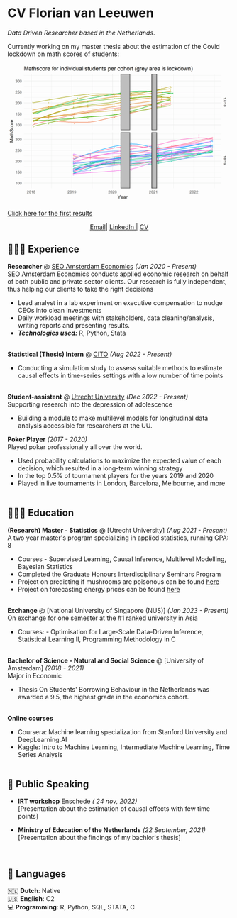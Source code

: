 # CV Florian van Leeuwen

_Data Driven Researcher based in the Netherlands_. <br>

 Currently working on my master thesis about the estimation of the Covid lockdown on math scores of students: <br>

![Testing](/Figs/test.png) <br>

<a href="./Pdf/Midway_Report_Florian_van_Leeuwen.pdf" target="_blank"> Click here for the first results</a>

<p style="text-align: center;"><a 
href="mailto:floriandammesvanleeuwen@gmail.com?subject=Let's get coffee :)">Email</a>| <a href = "https://www.linkedin.com/in/f-van-leeuwen/" target = "_blank"> LinkedIn </a> | <a href="./Pdf/CV_Florian_van_Leeuwen-8.pdf" target="_blank"> CV</a></p>


## 👩🏼‍💻 Experience

**Researcher** @ [SEO Amsterdam Economics](https://www.seo.nl/en/) _(Jan 2020 - Present)_ <br>
SEO Amsterdam Economics conducts applied economic research on behalf of both public and private sector clients. Our research is fully independent, thus helping our clients to take the right decisions
  - Lead analyst in a lab experiment on executive compensation to nudge CEOs into clean investments
  - Daily workload meetings with stakeholders, data cleaning/analysis, writing reports and presenting results.
  - **_Technologies used:_** R, Python, Stata
<br><br>

**Statistical (Thesis) Intern** @ [CITO](https://www.cito.com) _(Aug 2022 - Present)_ <br>
  - Conducting a simulation study to assess suitable methods to estimate causal effects in time-series settings with a low number of time points
<br><br>

**Student-assistent** @ [Utrecht University](https://www.uu.nl/en) _(Dec 2022 - Present)_ <br>
Supporting research into the depression of adolescence
 - Building a module to make multilevel models for longitudinal data analysis accessible for researchers at the UU.


**Poker Player**  _(2017 -  2020)_ <br>
Played poker professionally all over the world. 
  - Used probability calculations to maximize the expected value of each decision, which resulted in a long-term winning strategy
  - In the top 0.5% of tournament players for the years 2019 and 2020
  - Played in live tournaments in London, Barcelona, Melbourne, and more
  <br><br>

## 👩🏼‍🎓 Education
**(Research) Master - Statistics** @ [Utrecht University] _(Aug 2021 - Present)_<br>
A two year master's program specializing in applied statistics, running GPA: 8
  - Courses - Supervised Learning, Causal Inference, Multilevel Modelling, Bayesian Statistics
  - Completed the Graduate Honours Interdisciplinary Seminars Program
  - Project on predicting if mushrooms are poisonous can be found [here](https://github.com/Fdvanleeuwen/Getting-High-or-Die)
  - Project on forecasting energy prices can be found [here](https://github.com/Fdvanleeuwen/Energy-Price-Forecasting) 
  <br><br>

**Exchange** @ [National University of Singapore (NUS)] _(Jan 2023 - Present)_ <br>
On exchange for one semester at the #1 ranked university in Asia
  - Courses: - Optimisation for Large-Scale Data-Driven Inference, Statistical Learning II, Programming Methodology in C
  <br><br>

**Bachelor of Science - Natural and Social Science** @ [University of Amsterdam] _(2018 - 2021)_<br>
Major in Economic
  - Thesis On Students' Borrowing Behaviour in the Netherlands was awarded a 9.5, the highest grade in the economics cohort.
  <br><br>

**Online courses** <br>
  - Coursera: Machine learning specialization from Stanford University and DeepLearning.AI
  - Kaggle: Intro to Machine Learning, Intermediate Machine Learning, Time Series Analysis
  <br><br>
  

## 🎤 Public Speaking

- **IRT workshop** Enschede _( 24 nov, 2022)_
<br>[Presentation about the estimation of causal effects with few time points]<br>

- **Ministry of Education of the Netherlands** _(22 September, 2021)_
<br>[Presentation about the findings of my bachlor's thesis]<br>
<br>
  
## 💬 Languages

🇳🇱 **Dutch**: Native<br>
🇺🇸 **English**: C2 <br>
💻 **Programming**:  R, Python, SQL, STATA, C
<br><br>
